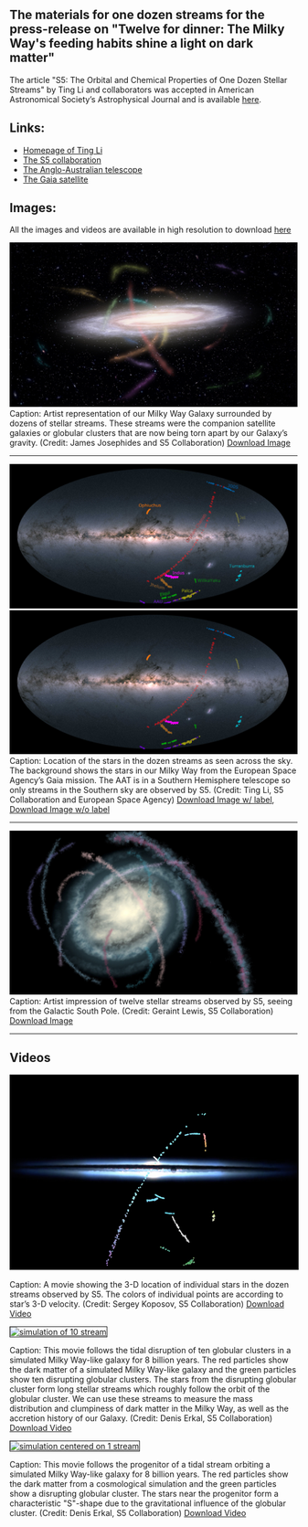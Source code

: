
##  The materials for one dozen streams for the press-release on "Twelve for dinner: The Milky Way's feeding habits shine a light on dark matter"

The article "S5: The Orbital and Chemical Properties of One Dozen Stellar Streams" by Ting Li and collaborators was accepted in American Astronomical Society’s Astrophysical Journal and is available [here](https://arxiv.org/abs/2110.06950). 

## Links: 
- [Homepage of Ting Li](https://sazabi4.github.io/)
- [The S5 collaboration](https://s5collab.github.io/)
- [The Anglo-Australian telescope](https://www.aao.gov.au/about-us/anglo-australian-telescope)
- [The Gaia satellite](https://sci.esa.int/web/gaia)

## Images:

All the images and videos are available in high resolution to download [here](images_videos/)

![](images_videos/MilkyWayStreams.jpg)
Caption: Artist representation of our Milky Way Galaxy surrounded by dozens of stellar streams. These streams were the companion satellite galaxies or globular clusters that are now being torn apart by our Galaxy’s gravity. (Credit: James Josephides and S5 Collaboration) [Download Image](images_videos/MilkyWayStreams.jpg)

---

![](images_videos/all_streams_gaia_cap.jpg)
![](images_videos/all_streams_gaia.jpg)
Caption: Location of the stars in the dozen streams as seen across the sky. The background shows the stars in our Milky Way from the European Space Agency’s Gaia mission. The AAT is in a Southern Hemisphere telescope so only streams in the Southern sky are observed by S5.  (Credit: Ting Li, S5 Collaboration and European Space Agency)
    [Download Image w/ label](images_videos/all_streams_gaia_cap.jpg), [Download Image w/o label](images_videos/all_streams_gaia.jpg)

---
![](images_videos/dozenstream_southpole.JPG)
Caption: Artist impression of twelve stellar streams observed by S5, seeing from the Galactic South Pole.  (Credit: Geraint Lewis, S5 Collaboration) [Download Image](images_videos/dozenstream_southpole.png)


---
## Videos

<a href="https://www.youtube.com/watch?v=IivPfuskhFg"
target="_blank"><img src="images_videos/video_cover.png"
alt="One Dozen Streams in 3-D" width="600" height="340" border="1" /></a>

Caption: A movie showing the 3-D location of individual stars in the dozen streams observed by S5. The colors of individual points are according to star’s 3-D velocity. (Credit: Sergey Koposov, S5 Collaboration) [Download Video](images_videos/video_stream3D_220105.mp4)

<a href="https://www.youtube.com/watch?v=CcE0gMyTbZY"
target="_blank"><img src="images_videos/video_cover2.png"
alt="simulation of 10 stream" width="600" height="340" border="1" /></a>

Caption: This movie follows the tidal disruption of ten globular clusters in a simulated Milky Way-like galaxy for 8 billion years. The red particles show the dark matter of a simulated Milky Way-like galaxy and the green particles show ten disrupting globular clusters. The stars from the disrupting globular cluster form long stellar streams which roughly follow the orbit of the globular cluster. We can use these streams to measure the mass distribution and clumpiness of dark matter in the Milky Way, as well as the accretion history of our Galaxy. (Credit: Denis Erkal, S5 Collaboration) [Download  Video](images_videos/10_stream_simulations.mp4)

<a href="https://www.youtube.com/watch?v=qYM81uh8920"
target="_blank"><img src="images_videos/video_cover3.png"
alt="simulation centered on 1 stream" width="600" height="340" border="1" /></a>

Caption: This movie follows the progenitor of a tidal stream orbiting a simulated Milky Way-like galaxy for 8 billion years. The red particles show the dark matter from a cosmological simulation and the green particles show a disrupting globular cluster. The stars near the progenitor form a characteristic "S"-shape due to the gravitational influence of the globular cluster. (Credit: Denis Erkal, S5 Collaboration)
 [Download Video](images_videos/1_stream_view.mp4)







